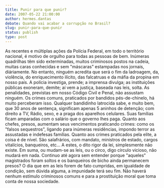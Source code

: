```yaml
---
title: Punir para que punir?
date: 2007-05-22 21:00:00
author: hermes.dantas
debate: Quando vai acabar a corrupção no Brasil?
slug: punir-para-que-punir
status: publish 
type: post
---
```


As recentes e múltiplas ações da Polícia Federal, em todo o território nacional, é motivo de orgulho para todas as pessoas de bem. Inúmeras quadrilhas têm sido exterminadas, muitos criminosos postos na cadeia, muitas caras conhecidas e sem "máscaras" estampadas nos jornais, diáriamente. No entanto, ninguém acredita que será o fim da ladroagem, da, violência, do enriquecimento ilícito, das falcatruas e da máfia da propina em nosso país. A polícia investiga, prende; a imprensa divulga; as instituições públicas exoneram, demite; aí vem a justiça, baseada nas leis, solta. As penalidades, previstas em nosso Código Civil e Penal, não assustam ninguém. Os crimes comuns, praticados por bandidos pés-de-chinelo, há muito perceberam isso. Qualquer bandidinho latrocida sabe, e muito bem, que 30 anos de sentença, significam apenas 5 aninhos de detenção; com direito a TV, Rádio, sexo, e a praga dos aparelhos celulares. Suas famílias ficam amparadas com o salário que o governo lhes paga. Quanto aos chefes, presos, aumentam seus vencimentos praticando crimes: como os "falsos sequestros", ligando para inúmeras residências, impondo terror as assustadas e indefesas famílias. Quanto aos crimes praticados pela elite, a coisa é de nível. São salafrários, com mandato, ministros de estado, cargos vitalícios, banqueiros, etc... A estes, o dito rigor da lei, simplesmente não existe. Em suma, ou mudam-se as leis, ou o circo, digo círculo vicioso, não mudará em nada. Continuo até agora sem entender porque "aqueles" magistrados foram soltos e os banqueiros de bicho ainda permanecem presos? O dia que em as leis forem de fato cumpridas, em igualdade de condição, sem dúvida alguma, a impunidade terá seu fim. Não haverá nenhum estímulo criminosos comuns e para a prostituição moral que toma conta de nossa sociedade.
